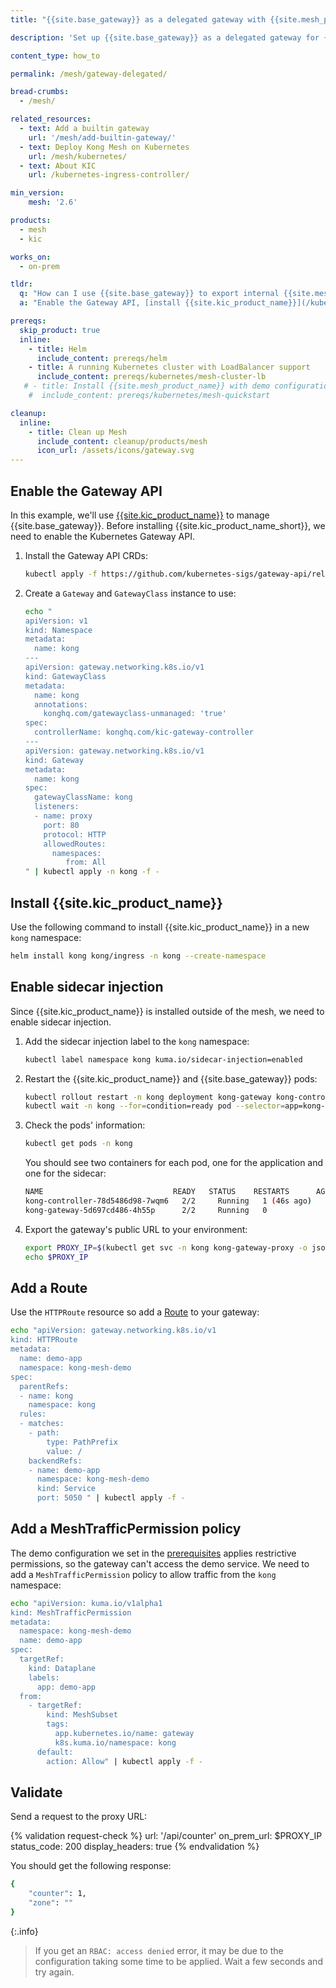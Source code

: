 ```yaml
---
title: "{{site.base_gateway}} as a delegated gateway with {{site.mesh_product_name}}"

description: 'Set up {{site.base_gateway}} as a delegated gateway for {{site.base_product}} to expose internal services to external traffic.'

content_type: how_to

permalink: /mesh/gateway-delegated/

bread-crumbs: 
  - /mesh/

related_resources:
  - text: Add a builtin gateway
    url: '/mesh/add-builtin-gateway/'
  - text: Deploy Kong Mesh on Kubernetes
    url: /mesh/kubernetes/
  - text: About KIC
    url: /kubernetes-ingress-controller/

min_version:
    mesh: '2.6'

products:
  - mesh
  - kic

works_on:
  - on-prem

tldr:
  q: "How can I use {{site.base_gateway}} to export internal {{site.mesh_product_name}} services to external traffic?"
  a: "Enable the Gateway API, [install {{site.kic_product_name}}](/kubernetes-ingress-controller/install/), enable sidecar injection on the namespace associated with {{site.kic_product_name_short}}, and restart the {{site.kic_product_name_short}} and {{site.base_gateway}} pods. Make sure that your mesh is configured to allow external traffic using a `MeshTrafficPermission` policy."

prereqs:
  skip_product: true
  inline:
    - title: Helm
      include_content: prereqs/helm
    - title: A running Kubernetes cluster with LoadBalancer support
      include_content: prereqs/kubernetes/mesh-cluster-lb
   # - title: Install {{site.mesh_product_name}} with demo configuration
    #  include_content: prereqs/kubernetes/mesh-quickstart

cleanup:
  inline:
    - title: Clean up Mesh
      include_content: cleanup/products/mesh
      icon_url: /assets/icons/gateway.svg
---
```


## Enable the Gateway API

In this example, we'll use [{{site.kic_product_name}}](/kubernetes-ingress-controller/) to manage {{site.base_gateway}}. Before installing {{site.kic_product_name_short}}, we need to enable the Kubernetes Gateway API.

1. Install the Gateway API CRDs:

   ```sh
   kubectl apply -f https://github.com/kubernetes-sigs/gateway-api/releases/download/v1.3.0/standard-install.yaml
   ```

1. Create a `Gateway` and `GatewayClass` instance to use:

   ```sh
   echo "
   apiVersion: v1
   kind: Namespace
   metadata:
     name: kong
   ---
   apiVersion: gateway.networking.k8s.io/v1
   kind: GatewayClass
   metadata:
     name: kong
     annotations:
       konghq.com/gatewayclass-unmanaged: 'true'
   spec:
     controllerName: konghq.com/kic-gateway-controller
   ---
   apiVersion: gateway.networking.k8s.io/v1
   kind: Gateway
   metadata:
     name: kong
   spec:
     gatewayClassName: kong
     listeners:
     - name: proxy
       port: 80
       protocol: HTTP
       allowedRoutes:
         namespaces:
            from: All
   " | kubectl apply -n kong -f -
   ```

## Install {{site.kic_product_name}}

Use the following command to install {{site.kic_product_name}} in a new `kong` namespace:

```sh
helm install kong kong/ingress -n kong --create-namespace
```

## Enable sidecar injection

Since {{site.kic_product_name}} is installed outside of the mesh, we need to enable sidecar injection.

1. Add the sidecar injection label to the `kong` namespace:

   ```sh
   kubectl label namespace kong kuma.io/sidecar-injection=enabled
   ```

1. Restart the {{site.kic_product_name}} and {{site.base_gateway}} pods:

   ```sh
   kubectl rollout restart -n kong deployment kong-gateway kong-controller
   kubectl wait -n kong --for=condition=ready pod --selector=app=kong-controller --timeout=90s
   ```

1. Check the pods' information:
   
   ```sh
   kubectl get pods -n kong
   ```
   
   You should see two containers for each pod, one for the application and one for the sidecar:
   
   ```sh
   NAME                             READY   STATUS    RESTARTS      AGE
   kong-controller-78d5486d98-7wqm6   2/2     Running   1 (46s ago)   49s
   kong-gateway-5d697cd486-4h55p      2/2     Running   0             49s
   ```

1. Export the gateway's public URL to your environment:

   ```sh
   export PROXY_IP=$(kubectl get svc -n kong kong-gateway-proxy -o jsonpath='{.status.loadBalancer.ingress[0].ip}')
   echo $PROXY_IP
   ```

## Add a Route

Use the `HTTPRoute` resource so add a [Route](/gateway/entities/route/) to your gateway:

```sh
echo "apiVersion: gateway.networking.k8s.io/v1
kind: HTTPRoute
metadata:
  name: demo-app
  namespace: kong-mesh-demo
spec:
  parentRefs:
  - name: kong
    namespace: kong
  rules:
  - matches:
    - path:
        type: PathPrefix
        value: /
    backendRefs:
    - name: demo-app
      namespace: kong-mesh-demo
      kind: Service
      port: 5050 " | kubectl apply -f -
```

## Add a MeshTrafficPermission policy

The demo configuration we set in the [prerequisites](#install-kong-mesh-with-demo-configuration) applies restrictive permissions, so the gateway can't access the demo service. We need to add a `MeshTrafficPermission` policy to allow traffic from the `kong` namespace:

```sh
echo "apiVersion: kuma.io/v1alpha1
kind: MeshTrafficPermission
metadata:
  namespace: kong-mesh-demo 
  name: demo-app
spec:
  targetRef:
    kind: Dataplane
    labels:
      app: demo-app
  from:
    - targetRef:
        kind: MeshSubset
        tags:
          app.kubernetes.io/name: gateway
          k8s.kuma.io/namespace: kong
      default:
        action: Allow" | kubectl apply -f -
```

## Validate

Send a request to the proxy URL:

<!--vale off -->
{% validation request-check %}
url: '/api/counter'
on_prem_url: $PROXY_IP
status_code: 200
display_headers: true
{% endvalidation %}
<!--vale on -->

You should get the following response:
```sh
{
    "counter": 1,
    "zone": ""
}
```

{:.info}
> If you get an `RBAC: access denied` error, it may be due to the configuration taking some time to be applied. Wait a few seconds and try again.